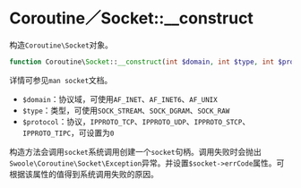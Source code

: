 # Coroutine／Socket::__construct

构造`Coroutine\Socket`对象。

```php
function Coroutine\Socket::__construct(int $domain, int $type, int $protocol);
```

详情可参见`man socket`文档。

* `$domain`：协议域，可使用`AF_INET`、`AF_INET6`、`AF_UNIX`
* `$type`：类型，可使用`SOCK_STREAM`、`SOCK_DGRAM`、`SOCK_RAW`
* `$protocol`：协议，`IPPROTO_TCP`、`IPPROTO_UDP`、`IPPROTO_STCP`、`IPPROTO_TIPC`，可设置为`0`

构造方法会调用`socket`系统调用创建一个`socket`句柄。调用失败时会抛出`Swoole\Coroutine\Socket\Exception`异常。并设置`$socket->errCode`属性。可根据该属性的值得到系统调用失败的原因。